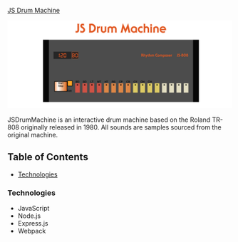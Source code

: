 [JS Drum Machine](http://javascript-drum-machine.herokuapp.com/)

![Algorithm schema](./images/JSDrumMachine.png)

JSDrumMachine is an interactive drum machine based on the Roland TR-808 originally released in 1980. All sounds are samples sourced from the original machine. 

## Table of Contents
  * [Technologies](#technologies)

### Technologies
  * JavaScript
  * Node.js
  * Express.js
  * Webpack
  
